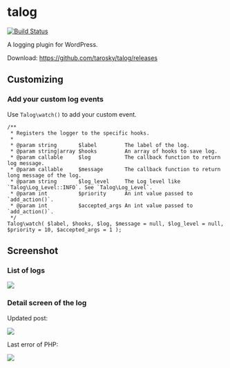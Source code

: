 # talog

[![Build Status](https://travis-ci.org/tarosky/talog.svg?branch=master)](https://travis-ci.org/tarosky/talog)

A logging plugin for WordPress.

Download: https://github.com/tarosky/talog/releases

## Customizing

### Add your custom log events

Use `Talog\watch()` to add your custom event.

```
/**
 * Registers the logger to the specific hooks.
 *
 * @param string       $label         The label of the log.
 * @param string|array $hooks         An array of hooks to save log.
 * @param callable     $log           The callback function to return log message.
 * @param callable     $message       The callback function to return long message of the log.
 * @param string       $log_level     The Log level like `Talog\Log_Level::INFO`. See `Talog\Log_Level`.
 * @param int          $priority      An int value passed to `add_action()`.
 * @param int          $accepted_args An int value passed to `add_action()`.
 */
Talog\watch( $label, $hooks, $log, $message = null, $log_level = null, $priority = 10, $accepted_args = 1 );
```

## Screenshot

### List of logs

![](https://www.evernote.com/l/ABWwkNLfbklOh5YYM6k0boOjBenoOwM6GBYB/image.png)

### Detail screen of the log

Updated post:

![](https://www.evernote.com/l/ABVgRrfpi_5MAar-zDO_Q9V18F3hkhspV18B/image.png)

Last error of PHP:

![](https://www.evernote.com/l/ABUj6csA8ElG3q5hwXiSHrYTRFtQ0lGyX0MB/image.png)
